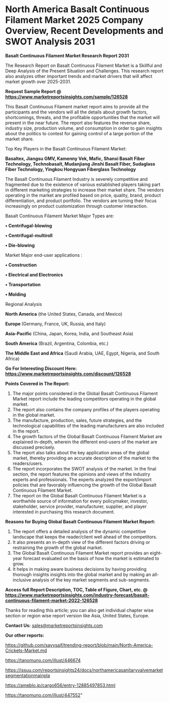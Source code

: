 # North America Basalt Continuous Filament Market 2025 Company Overview, Recent Developments and SWOT Analysis 2031

<strong>Basalt Continuous Filament Market Research Report 2031</strong>

The Research Report on Basalt Continuous Filament Market is a Skillful and Deep Analysis of the Present Situation and Challenges. This research report also analyzes other important trends and market drivers that will affect market growth over 2025-2031.

<strong>Request Sample Report @ <a href=https://www.marketreportsinsights.com/sample/126528>https://www.marketreportsinsights.com/sample/126528</a></strong>

This Basalt Continuous Filament market report aims to provide all the participants and the vendors will all the details about growth factors, shortcomings, threats, and the profitable opportunities that the market will present in the near future. The report also features the revenue share, industry size, production volume, and consumption in order to gain insights about the politics to contest for gaining control of a large portion of the market share.

Top Key Players in the Basalt Continuous Filament Market:

<strong>Basaltex, Jiangsu GMV, Kamenny Vek, Mafic, Shanxi Basalt Fiber Technology, Technobasalt, Mudanjiang Jinshi Basalt Fiber, Sudaglass Fiber Technology, Yingkou Hongyuan Fiberglass Technology</strong>

The Basalt Continuous Filament Industry is severely competitive and fragmented due to the existence of various established players taking part in different marketing strategies to increase their market share. The vendors operating in the market are profiled based on price, quality, brand, product differentiation, and product portfolio. The vendors are turning their focus increasingly on product customization through customer interaction.

Basalt Continuous Filament Market Major Types are:

<strong>• Centrifugal-blowing

• Centrifugal-multiroll

• Die-blowing</strong>

Market Major end-user applications :

<strong>• Construction

• Electrical and Electronics

• Transportation

• Molding</strong>

Regional Analysis

</u><strong><b>North America</b></strong> (the United States, Canada, and Mexico)

<strong><b>Europe </b></strong>(Germany, France, UK, Russia, and Italy)

<strong><b>Asia-Pacific</b></strong> (China, Japan, Korea, India, and Southeast Asia)

<strong><b>South America</b></strong> (Brazil, Argentina, Colombia, etc.)

<strong><b>The Middle East and Africa</b></strong> (Saudi Arabia, UAE, Egypt, Nigeria, and South Africa)

<strong>Go For Interesting Discount Here: <a href=https://www.marketreportsinsights.com/discount/126528>https://www.marketreportsinsights.com/discount/126528</a></strong>

<strong>Points Covered in The Report:</strong>
<ol>
  <li>The major points considered in the Global Basalt Continuous Filament Market report include the leading competitors operating in the global market.</li>
  <li>The report also contains the company profiles of the players operating in the global market.</li>
  <li>The manufacture, production, sales, future strategies, and the technological capabilities of the leading manufacturers are also included in the report.</li>
  <li>The growth factors of the Global Basalt Continuous Filament Market are explained in-depth, wherein the different end-users of the market are discussed precisely.</li>
  <li>The report also talks about the key application areas of the global market, thereby providing an accurate description of the market to the readers/users.</li>
  <li>The report incorporates the SWOT analysis of the market. In the final section, the report features the opinions and views of the industry experts and professionals. The experts analyzed the export/import policies that are favorably influencing the growth of the Global Basalt Continuous Filament Market.</li>
  <li>The report on the Global Basalt Continuous Filament Market is a worthwhile source of information for every policymaker, investor, stakeholder, service provider, manufacturer, supplier, and player interested in purchasing this research document.</li>
</ol>
<strong>Reasons for Buying Global Basalt Continuous Filament Market Report:</strong>

<ol>
  <li>The report offers a detailed analysis of the dynamic competitive landscape that keeps the reader/client well ahead of the competitors.</li>
  <li>It also presents an in-depth view of the different factors driving or restraining the growth of the global market.</li>
  <li>The Global Basalt Continuous Filament Market report provides an eight-year forecast evaluated on the basis of how the market is estimated to grow.</li>
  <li>It helps in making aware business decisions by having providing thorough insights insights into the global market and by making an all-inclusive analysis of the key market segments and sub-segments.</li>
</ol>
<strong>Access full Report Description, TOC, Table of Figure, Chart, etc. @ <a href=https://www.marketreportsinsights.com/industry-forecast/basalt-continuous-filament-market-2022-126528>https://www.marketreportsinsights.com/industry-forecast/basalt-continuous-filament-market-2022-126528</a></strong>


Thanks for reading this article; you can also get individual chapter wise section or region wise report version like Asia, United States, Europe.

<strong>Contact Us:</strong>
sales@marketreportsinsights.com

<strong>Our other reports:</strong>

<a href=https://github.com/sayysaif/trending-report/blob/main/North-America-Crickets-Market.md>https://github.com/sayysaif/trending-report/blob/main/North-America-Crickets-Market.md</a>

<a href=https://tanomuno.com/illust/446674>https://tanomuno.com/illust/446674</a>

<a href=https://issuu.com/reportsinsights24/docs/northamericasanitaryvalvemarketsegmentationmainpla>https://issuu.com/reportsinsights24/docs/northamericasanitaryvalvemarketsegmentationmainpla</a>

<a href=https://ameblo.jp/cargo656/entry-12885497853.html>https://ameblo.jp/cargo656/entry-12885497853.html</a>

<a href=https://tanomuno.com/illust/447552>https://tanomuno.com/illust/447552</a>"

